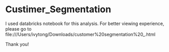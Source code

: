 # Custimer_Segmentation

I used databricks notebook for this analysis. 
For better viewing experience, please go to 
file:///Users/ivytong/Downloads/customer%20segmentation%20_.html

Thank you!
 
